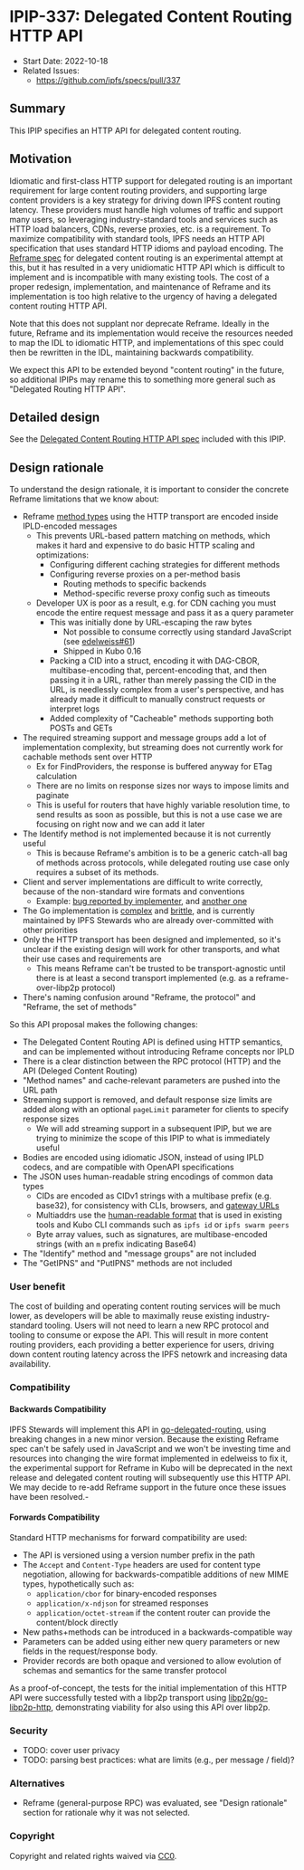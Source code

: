 # IPIP-337: Delegated Content Routing HTTP API

- Start Date: 2022-10-18
- Related Issues:
  - https://github.com/ipfs/specs/pull/337

## Summary

This IPIP specifies an HTTP API for delegated content routing.

## Motivation

Idiomatic and first-class HTTP support for delegated routing is an important requirement for large content routing providers,
and supporting large content providers is a key strategy for driving down IPFS content routing latency.
These providers must handle high volumes of traffic and support many users, so leveraging industry-standard tools and services
such as HTTP load balancers, CDNs, reverse proxies, etc. is a requirement.
To maximize compatibility with standard tools, IPFS needs an HTTP API specification that uses standard HTTP idioms and payload encoding.
The [Reframe spec](https://github.com/ipfs/specs/blob/main/reframe/REFRAME_PROTOCOL.md) for delegated content routing is an experimental attempt at this, 
but it has resulted in a very unidiomatic HTTP API which is difficult to implement and is incompatible with many existing tools.
The cost of a proper redesign, implementation, and maintenance of Reframe and its implementation is too high relative to the urgency of having a delegated content routing HTTP API.

Note that this does not supplant nor deprecate Reframe. Ideally in the future, Reframe and its implementation would receive the resources needed to map the IDL to idiomatic HTTP,
and implementations of this spec could then be rewritten in the IDL, maintaining backwards compatibility.

We expect this API to be extended beyond "content routing" in the future, so additional IPIPs may rename this to something more general such as "Delegated Routing HTTP API". 

## Detailed design

See the [Delegated Content Routing HTTP API spec](../routing/DELEGATED_CONTENT_ROUTING_HTTP.md) included with this IPIP.

## Design rationale

To understand the design rationale, it is important to consider the concrete Reframe limitations that we know about:

- Reframe [method types](../reframe/REFRAME_KNOWN_METHODS.md) using the HTTP transport are encoded inside IPLD-encoded messages
  - This prevents URL-based pattern matching on methods, which makes it hard and expensive to do basic HTTP scaling and optimizations:
    - Configuring different caching strategies for different methods
    - Configuring reverse proxies on a per-method basis
      - Routing methods to specific backends
      - Method-specific reverse proxy config such as timeouts
  - Developer UX is poor as a result, e.g. for CDN caching you must encode the entire request message and pass it as a query parameter
    - This was initially done by URL-escaping the raw bytes
      - Not possible to consume correctly using standard JavaScript (see [edelweiss#61](https://github.com/ipld/edelweiss/issues/61))
      - Shipped in Kubo 0.16
    - Packing a CID into a struct, encoding it with DAG-CBOR, multibase-encoding that, percent-encoding that, and then passing it in a URL, rather than merely passing the CID in the URL, is needlessly complex from a user's perspective, and has already made it difficult to manually construct requests or interpret logs
    - Added complexity of "Cacheable" methods supporting both POSTs and GETs
- The required streaming support and message groups add a lot of implementation complexity, but streaming does not currently work for cachable methods sent over HTTP
  - Ex for FindProviders, the response is buffered anyway for ETag calculation
  - There are no limits on response sizes nor ways to impose limits and paginate
  - This is useful for routers that have highly variable resolution time, to send results as soon as possible, but this is not a use case we are focusing on right now and we can add it later
- The Identify method is not implemented because it is not currently useful
  - This is because Reframe's ambition is to be a generic catch-all bag of methods across protocols, while delegated routing use case only requires a subset of its methods.
- Client and server implementations are difficult to write correctly, because of the non-standard wire formats and conventions
  - Example: [bug reported by implementer](https://github.com/ipld/edelweiss/issues/62), and [another one](https://github.com/ipld/edelweiss/issues/61)
- The Go implementation is [complex](https://github.com/ipfs/go-delegated-routing/blob/main/gen/proto/proto_edelweiss.go) and [brittle](https://github.com/ipfs/go-delegated-routing/blame/main/client/provide.go#L51-L100), and is currently maintained by IPFS Stewards who are already over-committed with other priorities
- Only the HTTP transport has been designed and implemented, so it's unclear if the existing design will work for other transports, and what their use cases and requirements are
  - This means Reframe can't be trusted to be transport-agnostic until there is at least a second transport implemented (e.g. as a reframe-over-libp2p protocol)
- There's naming confusion around "Reframe, the protocol" and "Reframe, the set of methods"

So this API proposal makes the following changes:

- The Delegated Content Routing API is defined using HTTP semantics, and can be implemented without introducing Reframe concepts nor IPLD
- There is a clear distinction between the RPC protocol (HTTP) and the API (Deleged Content Routing)
- "Method names" and cache-relevant parameters are pushed into the URL path
- Streaming support is removed, and default response size limits are added along with an optional `pageLimit` parameter for clients to specify response sizes
  - We will add streaming support in a subsequent IPIP, but we are trying to minimize the scope of this IPIP to what is immediately useful
- Bodies are encoded using idiomatic JSON, instead of using IPLD codecs, and are compatible with OpenAPI specifications
- The JSON uses human-readable string encodings of common data types
  - CIDs are encoded as CIDv1 strings with a multibase prefix (e.g. base32), for consistency with CLIs, browsers, and [gateway URLs](https://docs.ipfs.io/how-to/address-ipfs-on-web/)
  - Multiaddrs use the [human-readable format](https://github.com/multiformats/multiaddr#specification) that is used in existing tools and Kubo CLI commands such as `ipfs id` or `ipfs swarm peers`
  - Byte array values, such as signatures, are multibase-encoded strings (with an `m` prefix indicating Base64)
- The "Identify" method and "message groups" are not included
- The "GetIPNS" and "PutIPNS" methods are not included

### User benefit

The cost of building and operating content routing services will be much lower, as developers will be able to maximally reuse existing industry-standard tooling.
Users will not need to learn a new RPC protocol and tooling to consume or expose the API.
This will result in more content routing providers, each providing a better experience for users, driving down content routing latency across the IPFS netowrk
and increasing data availability.

### Compatibility

#### Backwards Compatibility

IPFS Stewards will implement this API in [go-delegated-routing](https://github.com/ipfs/go-delegated-routing), using breaking changes in a new minor version.
Because the existing Reframe spec can't be safely used in JavaScript and we won't be investing time and resources into changing the wire format implemented in edelweiss to fix it, 
the experimental support for Reframe in Kubo will be deprecated in the next release and delegated content routing will subsequently use this HTTP API. 
We may decide to re-add Reframe support in the future once these issues have been resolved.-

#### Forwards Compatibility

Standard HTTP mechanisms for forward compatibility are used:
- The API is versioned using a version number prefix in the path
- The `Accept` and `Content-Type` headers are used for content type negotiation, allowing for backwards-compatible additions of new MIME types, hypothetically such as:
  - `application/cbor` for binary-encoded responses
  - `application/x-ndjson` for streamed responses
  - `application/octet-stream` if the content router can provide the content/block directly
- New paths+methods can be introduced in a backwards-compatible way
- Parameters can be added using either new query parameters or new fields in the request/response body.
- Provider records are both opaque and versioned to allow evolution of schemas and semantics for the same transfer protocol

As a proof-of-concept, the tests for the initial implementation of this HTTP API were successfully tested with a libp2p transport using [libp2p/go-libp2p-http](https://github.com/libp2p/go-libp2p-http), demonstrating viability for also using this API over libp2p.

### Security

- TODO: cover user privacy
- TODO: parsing best practices: what are limits (e.g., per message / field)?

### Alternatives

- Reframe (general-purpose RPC) was evaluated, see "Design rationale" section for rationale why it was not selected.

### Copyright

Copyright and related rights waived via [CC0](https://creativecommons.org/publicdomain/zero/1.0/).
